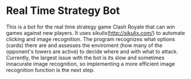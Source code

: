 # Real Time Strategy Bot
This is a bot for the real time strategy game Clash Royale that can win games against new players. It uses sikulix(http://sikulix.com/) to automate clicking and image recognition. The program recognizes what options (cards) there are and assesses the enviroment (how many of the opponent's towers are active) to decide where and with what to attack. Currently, the largest issue with the bot is its slow and sometimes innacurate image recognition, so implementing a more efficient image recognition function is the next step. 

